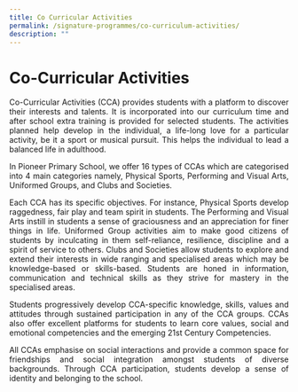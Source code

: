 ```yaml
---
title: Co Curricular Activities
permalink: /signature-programmes/co-curriculum-activities/
description: ""
---
```



# Co-Curricular Activities
<p align="Justify">Co-Curricular Activities (CCA) provides students with a platform to discover their interests and talents. It is incorporated into our curriculum time and after school extra training is provided for selected students. The activities planned help develop in the individual, a life-long love for a particular activity, be it a sport or musical pursuit. This helps the individual to lead a balanced life in adulthood. </p>

<p align="Justify">In Pioneer Primary School, we offer 16 types of CCAs which are categorised into 4 main categories namely, Physical Sports, Performing and Visual Arts, Uniformed Groups, and Clubs and Societies.</p>

<p align="Justify">Each CCA has its specific objectives. For instance, Physical Sports develop raggedness, fair play and team spirit in students. The Performing and Visual Arts instill in students a sense of graciousness and an appreciation for finer things in life. Uniformed Group activities aim to make good citizens of students by inculcating in them self-reliance, resilience, discipline and a spirit of service to others. Clubs and Societies allow students to explore and extend their interests in wide ranging and specialised areas which may be knowledge-based or skills-based. Students are honed in information, communication and technical skills as they strive for mastery in the specialised areas. </p>

<p align="Justify">Students progressively develop CCA-specific knowledge, skills, values and attitudes through sustained participation in any of the CCA groups. CCAs also offer excellent platforms for students to learn core values, social and emotional competencies and the emerging 21st Century Competencies. </p>

<p align="Justify">All CCAs emphasise on social interactions and provide a common space for friendships and social integration amongst students of diverse backgrounds. Through CCA participation, students develop a sense of identity and belonging to the school. </p>

#### CCA Categories

<table>
<thead>
<tr style="background-color: #ddd;">
<th style="text-align: center;">Category</th>
<th style="text-align: center;">CCAs</th>
</tr>
</thead>
<tbody>
<tr>
<td style="text-align: center;">Physical Sports</td>
<td style="text-align: center;">Basketball, Football, Netball and Wushu</td>
</tr>
<tr>
<td style="text-align: center;">Performing and Visual Arts</td>
<td style="text-align: center;">Art Expression, Chinese Orchestra, Choir, Contemporary Dance, Hip Hop,Indian Dance and Malay Dance</td>
</tr>
<tr>
<td style="text-align: center;">Uniformed Groups</td>
<td style="text-align: center;">Boys&rsquo; Brigade and Cub Scouts</td>
</tr>
<tr>
<td style="text-align: center;">Clubs and Societies</td>
<td style="text-align: center;">Infocomm club, Robotics and Toastmaster Society</td>
</tr>
</tbody>
</table>